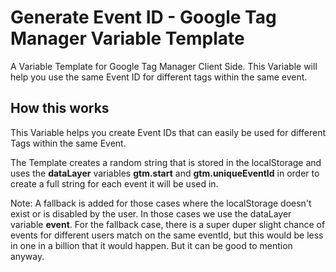 # Generate Event ID - Google Tag Manager Variable Template
A Variable Template for Google Tag Manager Client Side. This Variable will help you use the same Event ID for different tags within the same event.

## How this works
This Variable helps you create Event IDs that can easily be used for different Tags within the same Event.

The Template creates a random string that is stored in the localStorage and uses the **dataLayer** variables **gtm.start** and **gtm.uniqueEventId** in order to create a full string for each event it will be used in.

Note: A fallback is added for those cases where the localStorage doesn't exist or is disabled by the user. In those cases we use the dataLayer variable **event**. For the fallback case, there is a super duper slight chance of events for different users match on the same eventId, but this would be less in one in a billion that it would happen. But it can be good to mention anyway.
